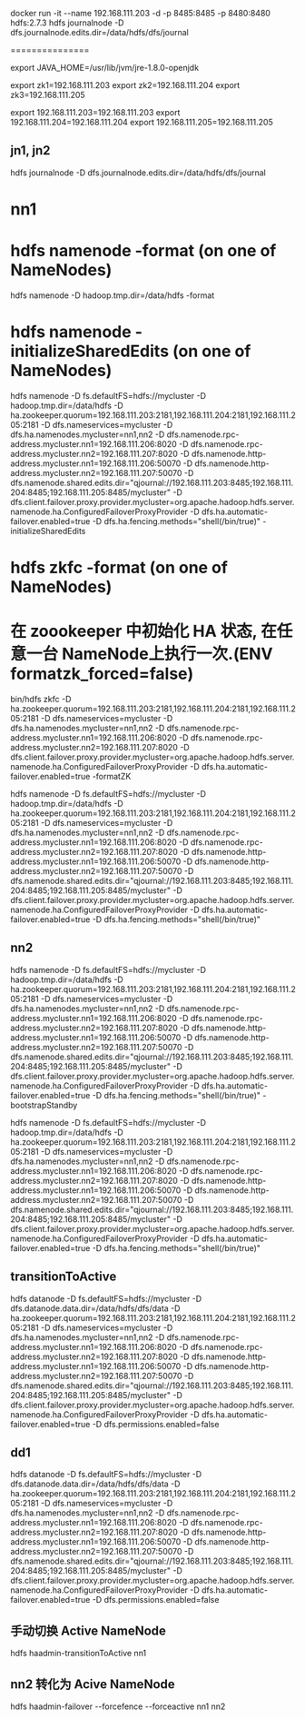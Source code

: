 docker run -it --name 192.168.111.203 -d -p 8485:8485 -p 8480:8480 hdfs:2.7.3 hdfs journalnode -D dfs.journalnode.edits.dir=/data/hdfs/dfs/journal



===============

export JAVA_HOME=/usr/lib/jvm/jre-1.8.0-openjdk


export zk1=192.168.111.203
export zk2=192.168.111.204
export zk3=192.168.111.205

export 192.168.111.203=192.168.111.203
export 192.168.111.204=192.168.111.204
export 192.168.111.205=192.168.111.205

## jn1, jn2
hdfs journalnode -D dfs.journalnode.edits.dir=/data/hdfs/dfs/journal



# nn1
# hdfs namenode -format (on one of NameNodes)
hdfs namenode -D hadoop.tmp.dir=/data/hdfs -format

# hdfs namenode -initializeSharedEdits (on one of NameNodes)
hdfs namenode -D fs.defaultFS=hdfs://mycluster -D hadoop.tmp.dir=/data/hdfs -D ha.zookeeper.quorum=192.168.111.203:2181,192.168.111.204:2181,192.168.111.205:2181 -D dfs.nameservices=mycluster -D dfs.ha.namenodes.mycluster=nn1,nn2 -D dfs.namenode.rpc-address.mycluster.nn1=192.168.111.206:8020 -D dfs.namenode.rpc-address.mycluster.nn2=192.168.111.207:8020 -D dfs.namenode.http-address.mycluster.nn1=192.168.111.206:50070 -D dfs.namenode.http-address.mycluster.nn2=192.168.111.207:50070 -D dfs.namenode.shared.edits.dir="qjournal://192.168.111.203:8485;192.168.111.204:8485;192.168.111.205:8485/mycluster" -D dfs.client.failover.proxy.provider.mycluster=org.apache.hadoop.hdfs.server.namenode.ha.ConfiguredFailoverProxyProvider -D dfs.ha.automatic-failover.enabled=true -D dfs.ha.fencing.methods="shell(/bin/true)" -initializeSharedEdits

# hdfs zkfc -format (on one of NameNodes)
# 在 zoookeeper 中初始化 HA 状态, 在任意一台 NameNode上执行一次.(ENV formatzk_forced=false)
bin/hdfs zkfc -D ha.zookeeper.quorum=192.168.111.203:2181,192.168.111.204:2181,192.168.111.205:2181 -D dfs.nameservices=mycluster -D dfs.ha.namenodes.mycluster=nn1,nn2 -D dfs.namenode.rpc-address.mycluster.nn1=192.168.111.206:8020 -D dfs.namenode.rpc-address.mycluster.nn2=192.168.111.207:8020 -D dfs.client.failover.proxy.provider.mycluster=org.apache.hadoop.hdfs.server.namenode.ha.ConfiguredFailoverProxyProvider -D dfs.ha.automatic-failover.enabled=true -formatZK

hdfs namenode -D fs.defaultFS=hdfs://mycluster -D hadoop.tmp.dir=/data/hdfs -D ha.zookeeper.quorum=192.168.111.203:2181,192.168.111.204:2181,192.168.111.205:2181 -D dfs.nameservices=mycluster -D dfs.ha.namenodes.mycluster=nn1,nn2 -D dfs.namenode.rpc-address.mycluster.nn1=192.168.111.206:8020 -D dfs.namenode.rpc-address.mycluster.nn2=192.168.111.207:8020 -D dfs.namenode.http-address.mycluster.nn1=192.168.111.206:50070 -D dfs.namenode.http-address.mycluster.nn2=192.168.111.207:50070 -D dfs.namenode.shared.edits.dir="qjournal://192.168.111.203:8485;192.168.111.204:8485;192.168.111.205:8485/mycluster" -D dfs.client.failover.proxy.provider.mycluster=org.apache.hadoop.hdfs.server.namenode.ha.ConfiguredFailoverProxyProvider -D dfs.ha.automatic-failover.enabled=true -D dfs.ha.fencing.methods="shell(/bin/true)"

## nn2

hdfs namenode -D fs.defaultFS=hdfs://mycluster -D hadoop.tmp.dir=/data/hdfs -D ha.zookeeper.quorum=192.168.111.203:2181,192.168.111.204:2181,192.168.111.205:2181 -D dfs.nameservices=mycluster -D dfs.ha.namenodes.mycluster=nn1,nn2 -D dfs.namenode.rpc-address.mycluster.nn1=192.168.111.206:8020 -D dfs.namenode.rpc-address.mycluster.nn2=192.168.111.207:8020 -D dfs.namenode.http-address.mycluster.nn1=192.168.111.206:50070 -D dfs.namenode.http-address.mycluster.nn2=192.168.111.207:50070 -D dfs.namenode.shared.edits.dir="qjournal://192.168.111.203:8485;192.168.111.204:8485;192.168.111.205:8485/mycluster" -D dfs.client.failover.proxy.provider.mycluster=org.apache.hadoop.hdfs.server.namenode.ha.ConfiguredFailoverProxyProvider -D dfs.ha.automatic-failover.enabled=true  -D dfs.ha.fencing.methods="shell(/bin/true)" -bootstrapStandby


hdfs namenode -D fs.defaultFS=hdfs://mycluster -D hadoop.tmp.dir=/data/hdfs -D ha.zookeeper.quorum=192.168.111.203:2181,192.168.111.204:2181,192.168.111.205:2181 -D dfs.nameservices=mycluster -D dfs.ha.namenodes.mycluster=nn1,nn2 -D dfs.namenode.rpc-address.mycluster.nn1=192.168.111.206:8020 -D dfs.namenode.rpc-address.mycluster.nn2=192.168.111.207:8020 -D dfs.namenode.http-address.mycluster.nn1=192.168.111.206:50070 -D dfs.namenode.http-address.mycluster.nn2=192.168.111.207:50070 -D dfs.namenode.shared.edits.dir="qjournal://192.168.111.203:8485;192.168.111.204:8485;192.168.111.205:8485/mycluster" -D dfs.client.failover.proxy.provider.mycluster=org.apache.hadoop.hdfs.server.namenode.ha.ConfiguredFailoverProxyProvider -D dfs.ha.automatic-failover.enabled=true  -D dfs.ha.fencing.methods="shell(/bin/true)"

## transitionToActive
hdfs datanode -D fs.defaultFS=hdfs://mycluster -D dfs.datanode.data.dir=/data/hdfs/dfs/data -D ha.zookeeper.quorum=192.168.111.203:2181,192.168.111.204:2181,192.168.111.205:2181 -D dfs.nameservices=mycluster -D dfs.ha.namenodes.mycluster=nn1,nn2 -D dfs.namenode.rpc-address.mycluster.nn1=192.168.111.206:8020 -D dfs.namenode.rpc-address.mycluster.nn2=192.168.111.207:8020 -D dfs.namenode.http-address.mycluster.nn1=192.168.111.206:50070 -D dfs.namenode.http-address.mycluster.nn2=192.168.111.207:50070 -D dfs.namenode.shared.edits.dir="qjournal://192.168.111.203:8485;192.168.111.204:8485;192.168.111.205:8485/mycluster" -D dfs.client.failover.proxy.provider.mycluster=org.apache.hadoop.hdfs.server.namenode.ha.ConfiguredFailoverProxyProvider -D dfs.ha.automatic-failover.enabled=true -D dfs.permissions.enabled=false


## dd1

hdfs datanode -D fs.defaultFS=hdfs://mycluster -D dfs.datanode.data.dir=/data/hdfs/dfs/data -D ha.zookeeper.quorum=192.168.111.203:2181,192.168.111.204:2181,192.168.111.205:2181 -D dfs.nameservices=mycluster -D dfs.ha.namenodes.mycluster=nn1,nn2 -D dfs.namenode.rpc-address.mycluster.nn1=192.168.111.206:8020 -D dfs.namenode.rpc-address.mycluster.nn2=192.168.111.207:8020 -D dfs.namenode.http-address.mycluster.nn1=192.168.111.206:50070 -D dfs.namenode.http-address.mycluster.nn2=192.168.111.207:50070 -D dfs.namenode.shared.edits.dir="qjournal://192.168.111.203:8485;192.168.111.204:8485;192.168.111.205:8485/mycluster" -D dfs.client.failover.proxy.provider.mycluster=org.apache.hadoop.hdfs.server.namenode.ha.ConfiguredFailoverProxyProvider -D dfs.ha.automatic-failover.enabled=true -D dfs.permissions.enabled=false

## 手动切换 Active NameNode

hdfs haadmin-transitionToActive nn1

## nn2 转化为 Acive NameNode
hdfs haadmin-failover --forcefence --forceactive nn1 nn2

